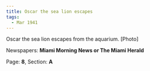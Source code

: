```yaml
---  
title: Oscar the sea lion escapes  
tags:  
  - Mar 1941  
---  
```

  
Oscar the sea lion escapes from the aquarium. [Photo]  
  
Newspapers: **Miami Morning News or The Miami Herald**  
  
Page: **8**, Section: **A** 
